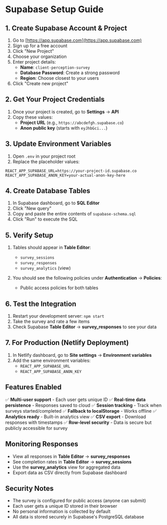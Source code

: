 # Supabase Setup Guide

## 1. Create Supabase Account & Project

1. Go to [https://app.supabase.com](https://app.supabase.com)
2. Sign up for a free account
3. Click "New Project"
4. Choose your organization
5. Enter project details:
   - **Name**: `client-perception-survey`
   - **Database Password**: Create a strong password
   - **Region**: Choose closest to your users
6. Click "Create new project"

## 2. Get Your Project Credentials

1. Once your project is created, go to **Settings** → **API**
2. Copy these values:
   - **Project URL** (e.g., `https://abcdefgh.supabase.co`)
   - **Anon public key** (starts with `eyJhbGci...`)

## 3. Update Environment Variables

1. Open `.env` in your project root
2. Replace the placeholder values:

```env
REACT_APP_SUPABASE_URL=https://your-project-id.supabase.co
REACT_APP_SUPABASE_ANON_KEY=your-actual-anon-key-here
```

## 4. Create Database Tables

1. In Supabase dashboard, go to **SQL Editor**
2. Click "New query"
3. Copy and paste the entire contents of `supabase-schema.sql`
4. Click "Run" to execute the SQL

## 5. Verify Setup

1. Tables should appear in **Table Editor**:
   - `survey_sessions`
   - `survey_responses`
   - `survey_analytics` (view)

2. You should see the following policies under **Authentication** → **Policies**:
   - Public access policies for both tables

## 6. Test the Integration

1. Restart your development server: `npm start`
2. Take the survey and rate a few items
3. Check Supabase **Table Editor** → **survey_responses** to see your data

## 7. For Production (Netlify Deployment)

1. In Netlify dashboard, go to **Site settings** → **Environment variables**
2. Add the same environment variables:
   - `REACT_APP_SUPABASE_URL`
   - `REACT_APP_SUPABASE_ANON_KEY`

## Features Enabled

✅ **Multi-user support** - Each user gets unique ID
✅ **Real-time data persistence** - Responses saved to cloud
✅ **Session tracking** - Track when surveys started/completed
✅ **Fallback to localStorage** - Works offline
✅ **Analytics ready** - Built-in analytics view
✅ **CSV export** - Download responses with timestamps
✅ **Row-level security** - Data is secure but publicly accessible for survey

## Monitoring Responses

- View all responses in **Table Editor** → **survey_responses**
- See completion rates in **Table Editor** → **survey_sessions**
- Use the **survey_analytics** view for aggregated data
- Export data as CSV directly from Supabase dashboard

## Security Notes

- The survey is configured for public access (anyone can submit)
- Each user gets a unique ID stored in their browser
- No personal information is collected by default
- All data is stored securely in Supabase's PostgreSQL database